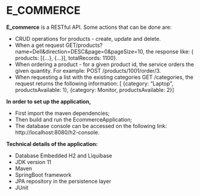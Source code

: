 # E_COMMERCE

**E_commerce** is a RESTful API. Some actions that can be done are:
- CRUD operations for products - create, update and delete.
- When a get request GET/products?name=Dell&direction=DESC&page=0&pageSize=10, the response like:
  { products: [{...}, {...}], totalRecords: 1100}.
- When ordering a product - for a given product id, the service orders  the given quantity. 
For example: POST /products/1001/order/3.
- When requesting a list with the existing categories GET /categories, the request returns the following
 information: [ {category: “Laptop”, productsAvailable: 1}, {category: Monitor, productsAvailable: 2}]

**In order to set up the application,**
- First import the maven dependencies;
- Then build and run the EcommerceApplication;
- The database console can be accessed on the following link: http://localhost:8080/h2-console.

**Technical details of the application:**
- Database Embedded H2 and Liquibase
- JDK version 11
- Maven
- SpringBoot framework
- JPA repository in the persistence layer
- JUnit

